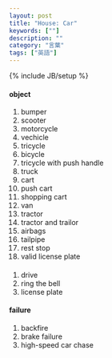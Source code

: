 ```yaml
---
layout: post
title: "House: Car"
keywords: [""]
description: ""
category: "言葉"
tags: ["英語"]
---
```

{% include JB/setup %}

#### object
1. bumper
2. scooter
3. motorcycle 
4. vechicle
5. tricycle
6. bicycle
7. tricycle with push handle
8. truck
9. cart
1. push cart
2. shopping cart
3. van
4. tractor
5. tractor and trailor
6. airbags
7. tailpipe
8. rest stop
9. valid license plate


####
1. drive
2. ring the bell
3. license plate

#### failure
1. backfire
2. brake failure
3. high-speed car chase



